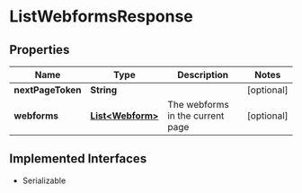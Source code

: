 

# ListWebformsResponse


## Properties

| Name | Type | Description | Notes |
|------------ | ------------- | ------------- | -------------|
|**nextPageToken** | **String** |  |  [optional] |
|**webforms** | [**List&lt;Webform&gt;**](Webform.md) | The webforms in the current page |  [optional] |


## Implemented Interfaces

* Serializable

